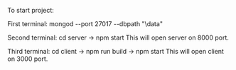 To start project:

First terminal:
mongod  --port 27017  --dbpath "\data"

Second terminal:
cd server -> npm start
This will open server on 8000 port.

Third terminal:
cd client -> npm run build -> npm start
This will open client on 3000 port.